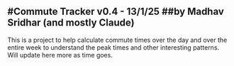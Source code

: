 #Commute Tracker v0.4 - 13/1/25
##by Madhav Sridhar (and mostly Claude)
---

This is a project to help calculate commute times over the day and over the entire week to understand the peak times and other interesting patterns. Will update here more as time goes.
